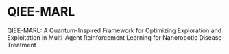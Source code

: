 # QIEE-MARL
QIEE-MARL: A Quantum-Inspired Framework for Optimizing Exploration and Exploitation in Multi-Agent Reinforcement Learning for Nanorobotic Disease Treatment
